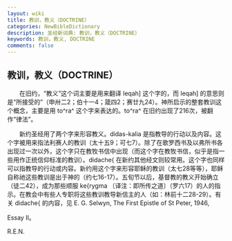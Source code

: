 ```yaml
---
layout: wiki
title: 教训，教义（DOCTRINE）
categories: NewBibleDictionary
description: 圣经新词典: 教训，教义（DOCTRINE）
keywords: 教训，教义, DOCTRINE
comments: false
---
```


## 教训，教义（DOCTRINE）

　　在旧约，“教义”这个词主要是用来翻译 leqah] 这个字的，而 leqah] 的意思则是“所接受的”（申卅二2；伯十一4；箴四2；赛廿九24）。神所启示的整套教训这个概念，主要是用 to^ra^ 这个字来表达的。to^ra^ 在旧约出现了216次，被翻作“律法”。

　　新约圣经用了两个字来形容教义。didas-kalia 是指教导的行动以及内容。这个字被用来指法利赛人的教训（太十五9；可七7）。除了在歌罗西书及以弗所书各出现过一次以外，这个字只在教牧书信中出现（而这个字在教牧书信，似乎是指一些用作正统信仰标准的教训）。didache{ 在新约其他经文则较常用。这个字也同样可以指教导的行动或内容。新约用这个字来形容耶稣的教训（太七28等等），耶稣自称祂这些教训是出于神的（约七16-17）。五旬节以后，基督教的教义开始确立（徒二42），成为那些顺服 ke{rygma 〔译注：即所传之道〕（罗六17）的人的指示。在教会中有些人专职将这些教训教导新信主的人（如：林前十二28-29）。有关 didache{ 的内容，见 E. G. Selwyn, The First Epistle of St Peter, 1946,

Essay II。

R.E.N.








